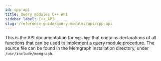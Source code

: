 ```yaml
---
id: cpp-api
title: Query modules C++ API
sidebar_label: C++ API
slug: /reference-guide/query-modules/api/cpp-api
---
```


This is the API documentation for `mgp.hpp` that contains declarations of all
functions that can be used to implement a query module procedure. The source
file can be found in the Memgraph installation directory, under
`/usr/include/memgraph`.
